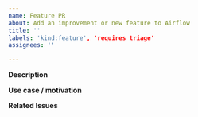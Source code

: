 ```yaml
---
name: Feature PR
about: Add an improvement or new feature to Airflow
title: ''
labels: 'kind:feature', 'requires triage'
assignees: ''

---
```


<!--

Welcome to Apache Airflow and thank you for your feature PR!

For a smooth issue process, try to answer the following questions.
Don't worry if they're not all applicable; just try to include what you can :-)

If you need to include code snippets or logs, please put them in fenced code
blocks.  If they're super-long, please use the details tag like
<details><summary>super-long log</summary> lots of stuff </details>

Please delete these comment blocks before submitting the issue.

-->

**Description**

<!-- A short description of your feature -->

**Use case / motivation**

<!-- What do you want to happen?

Rather than telling us how you might implement this solution, try to take a
step back and describe what you are trying to achieve.

-->

**Related Issues**

<!-- Is there currently another issue associated with this? -->
